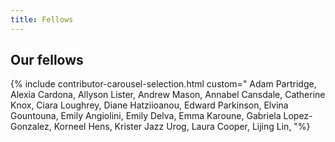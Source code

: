 ```yaml
---
title: Fellows
---
```


## Our fellows

{% include contributor-carousel-selection.html custom=" Adam Partridge,
                                                        Alexia Cardona,
                                                        Allyson Lister,
                                                        Andrew Mason,
                                                        Annabel Cansdale,
                                                        Catherine Knox,
                                                        Ciara Loughrey,
                                                        Diane Hatziioanou,
                                                        Edward Parkinson,
                                                        Elvina Gountouna,
                                                        Emily Angiolini,
                                                        Emily Delva,
                                                        Emma Karoune,
                                                        Gabriela Lopez-Gonzalez,
                                                        Korneel Hens,
                                                        Krister Jazz Urog,
                                                        Laura Cooper,
                                                        Lijing Lin, "%}
